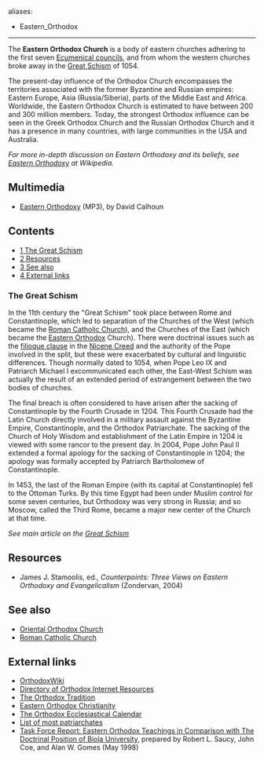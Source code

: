 aliases:
- Eastern_Orthodox
---
The **Eastern Orthodox Church** is a body of eastern churches
adhering to the first seven
[Ecumenical councils](Ecumenical_councils "Ecumenical councils"),
and from whom the western churches broke away in the
[Great Schism](Great_Schism "Great Schism") of 1054.

The present-day influence of the Orthodox Church encompasses the
territories associated with the former Byzantine and Russian
empires: Eastern Europe, Asia (Russia/Siberia), parts of the Middle
East and Africa. Worldwide, the Eastern Orthodox Church is
estimated to have between 200 and 300 million members. Today, the
strongest Orthodox influence can be seen in the Greek Orthodox
Church and the Russian Orthodox Church and it has a presence in
many countries, with large communities in the USA and Australia.

*For more in-depth discussion on Eastern Orthodoxy and its beliefs, see [Eastern Orthodoxy](http://en.wikipedia.org/wiki/Eastern_Orthodoxy) at Wikipedia.*
## Multimedia

-   [Eastern Orthodoxy](http://covenantseminary.inmotionhosting.com/CH310_Lecture_23.mp3)
    (MP3), by David Calhoun

## Contents

-   [1 The Great Schism](#The_Great_Schism)
-   [2 Resources](#Resources)
-   [3 See also](#See_also)
-   [4 External links](#External_links)



### The Great Schism

In the 11th century the "Great Schism" took place between Rome and
Constantinople, which led to separation of the Churches of the West
(which became the
[Roman Catholic Church](Roman_Catholic_Church "Roman Catholic Church")),
and the Churches of the East (which became the
[Eastern Orthodox](Eastern_Orthodox "Eastern Orthodox") Church).
There were doctrinal issues such as the
[filioque clause](Filioque_clause "Filioque clause") in the
[Nicene Creed](Nicene_Creed "Nicene Creed") and the authority of
the Pope involved in the split, but these were exacerbated by
cultural and linguistic differences. Though normally dated to 1054,
when Pope Leo IX and Patriarch Michael I excommunicated each other,
the East-West Schism was actually the result of an extended period
of estrangement between the two bodies of churches.

The final breach is often considered to have arisen after the
sacking of Constantinople by the Fourth Crusade in 1204. This
Fourth Crusade had the Latin Church directly involved in a military
assault against the Byzantine Empire, Constantinople, and the
Orthodox Patriarchate. The sacking of the Church of Holy Wisdom and
establishment of the Latin Empire in 1204 is viewed with some
rancor to the present day. In 2004, Pope John Paul II extended a
formal apology for the sacking of Constantinople in 1204; the
apology was formally accepted by Patriarch Bartholomew of
Constantinople.

In 1453, the last of the Roman Empire (with its capital at
Constantinople) fell to the Ottoman Turks. By this time Egypt had
been under Muslim control for some seven centuries, but Orthodoxy
was very strong in Russia; and so Moscow, called the Third Rome,
became a major new center of the Church at that time.

*See main article on the [Great Schism](Great_Schism "Great Schism")*
## Resources

-   James J. Stamoolis, ed.,
    *Counterpoints: Three Views on Eastern Orthodoxy and Evangelicalism*
    (Zondervan, 2004)

## See also

-   [Oriental Orthodox Church](Oriental_Orthodox "Oriental Orthodox")
-   [Roman Catholic Church](Roman_Catholic_Church "Roman Catholic Church")

## External links

-   [OrthodoxWiki](http://www.orthodoxwiki.org/)
-   [Directory of Orthodox Internet Resources](http://www.orthodoxlinks.info/)
-   [The Orthodox Tradition](http://home.att.net/~sergei592/East.html)
-   [Eastern Orthodox Christianity](http://www.religionfacts.com/christianity/denominations/orthodoxy.htm)
-   [The Orthodox Ecclesiastical Calendar](http://www.smart.net/~mmontes/ortheast.html)
-   [List of most patriarchates](http://www.hostkingdom.net/orthodox.html)
-   [Task Force Report: Eastern Orthodox Teachings in Comparison with The Doctrinal Position of Biola University](http://faculty.biola.edu/alang/EO/Report.pdf),
    prepared by Robert L. Saucy, John Coe, and Alan W. Gomes (May
    1998)




